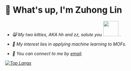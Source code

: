 # 🤠 What's up, I'm Zuhong Lin
  
- <p><em> 😸 My two kitties, AKA hh and zz, salute you <img src="https://github.com/lzhzzzzwill/lzhzzzzwill/blob/main/kitty/hhzz.png" width="50">  .

- 🧐 My interest lies in applying machine learning to MOFs.

- 📮 You can connect to me by [email](mailto:lzhzzzzgkbs@163.com).

[![Top Langs](https://github-readme-stats.vercel.app/api/top-langs/?username=lzhzzzzwill)](https://github.com/anuraghazra/github-readme-stats)
